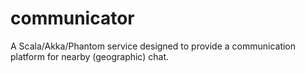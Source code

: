 # communicator
A Scala/Akka/Phantom service designed to provide a communication platform for nearby (geographic) chat.